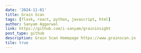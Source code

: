 ```yaml
---
date: '2024-11-01'
title: Grain Scan
tags: [flask, react, python, javascript, html]
author: Sanyam Aggarwal
link: https://github.com/i-sanyam/graininsight
post_type: github
description: Grain Scan Homepage https://www.grainscan.in
tile: true
---
```

